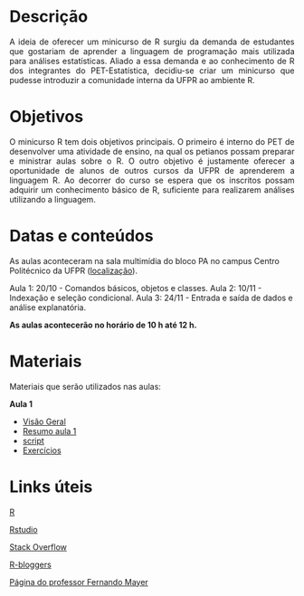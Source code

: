 # Descrição

<p align="justify">
A ideia de oferecer um minicurso de R surgiu da demanda de estudantes que
gostariam de aprender a linguagem de programação mais utilizada para análises
estatísticas. Aliado a essa demanda e ao conhecimento de R dos integrantes do
PET-Estatística, decidiu-se criar um minicurso que pudesse introduzir a comunidade
interna da UFPR ao ambiente R.
</p>

# Objetivos

<p align="justify">
O minicurso R tem dois objetivos principais. O primeiro é interno do PET de desenvolver
uma atividade de ensino, na qual os petianos possam preparar e ministrar aulas sobre o R.
O outro objetivo é justamente oferecer a oportunidade de alunos de outros cursos da UFPR de aprenderem a linguagem R. Ao decorrer do curso se espera que os inscritos possam adquirir um conhecimento básico de R, suficiente para realizarem análises utilizando a linguagem.
</p>

# Datas e conteúdos

As aulas aconteceram na sala multimídia do bloco PA no campus Centro Politécnico
da UFPR ([localização](http://www.campusmap.ufpr.br/#!map)).



Aula 1: 20/10 - Comandos básicos, objetos e classes.
Aula 2: 10/11 - Indexação e seleção condicional.
Aula 3: 24/11 - Entrada e saída de dados e análise explanatória.

**As aulas acontecerão no horário de 10 h até 12 h.**

# Materiais

Materiais que serão utilizados nas aulas:

**Aula 1**

 - [Visão Geral](../download/mcr_aula1-visaogeral.pdf)
 - [Resumo aula 1](../download/mcr_aula1_resumo.html)
 - [script](../download/mcr_aula1_script.R)
 - [Exercícios](../download/mcr_aula1_exercicios.html) <!-- - [gabarito]() -->

<!-- **Aula 2** -->

 <!-- - [Resumo aula 2]() -->
 <!-- - [script]() -->
 <!-- - [Exercícios]() - [gabarito]() -->

<!-- **Aula 3** -->

  <!-- - [Resumo aula 3]() -->
  <!-- - [script]() -->
  <!-- - [Exercícios]() - [gabarito]() -->

# Links úteis

[R](https://cran.r-project.org/)

[Rstudio](https://www.rstudio.com/)

[Stack Overflow](https://stackoverflow.com/)

[R-bloggers](https://www.r-bloggers.com/)

[Página do professor Fernando Mayer](http://leg.ufpr.br/~fernandomayer/aulas/ce083/index.html)
